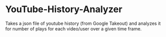 # YouTube-History-Analyzer
Takes a json file of youtube history (from Google Takeout) and analyzes it for number of plays for each video/user over a given time frame.
